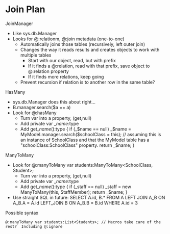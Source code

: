 Join Plan
=========

JoinManager

 * Like sys.db.Manager
 * Looks for @:relationm, @:join metadata (one-to-one)
 	* Automatically joins those tables (recursively, left outer join)
 	* Changes the way it reads results and creates objects to work with multiple tables
 		* Start with our object, read, but with prefix
 		* If it finds a @:relation, read with that prefix, save object to @:relation property
 		* If it finds more relations, keep going
 	* Prevent recursion if relation is to another row in the same table?

HasMany

 * sys.db.Manager does this about right...
 * B.manager.search($a == a)
 * Look for @:hasMany
 	* Turn var into a property, (get,null)
 	* Add private var _$name:$type
 	* Add get_$name():$type {
 	      if (_$name == null) _$name = MyModel.manager.search($schoolClass = this); // assuming this is an instance of SchoolClass and that the MyModel table has a "schoolClass:SchoolClass" property.
 	      return _$name;
 	  }

ManyToMany

 * Look for @:manyToMany var students:ManyToMany<SchoolClass, Student>;
 	* Turn var into a property, (get,null)
 	* Add private var _$name:$type
 	* Add get_$name():$type {
 	      if (_staff == null) _staff = new ManyToMany(this, StaffMember);
 	      return _$name;
 	  }
 * Use straight SQL in future:
   SELECT A.id, B.* FROM
   A 
   LEFT JOIN A_B ON A_B.A = A.id
   LEFT_JOIN B ON A_B.B = B.id
   WHERE A.id = 3

Possible syntax

	@:manyToMany var students:List<Students>; // Macros take care of the rest?  Including @:ignore